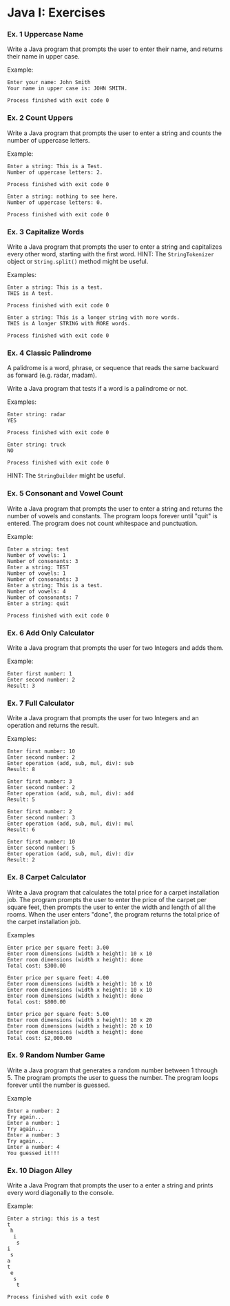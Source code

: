 # Java I: Exercises

### Ex. 1 Uppercase Name
Write a Java program that prompts the user to enter their name, and returns their name in upper case.

Example:

```
Enter your name: John Smith
Your name in upper case is: JOHN SMITH.

Process finished with exit code 0
```

### Ex. 2 Count Uppers
Write a Java program that prompts the user to enter a string and counts the number of uppercase letters.

Example:

```
Enter a string: This is a Test.
Number of uppercase letters: 2.

Process finished with exit code 0
```

```
Enter a string: nothing to see here.
Number of uppercase letters: 0.

Process finished with exit code 0
```
### Ex. 3 Capitalize Words
Write a Java program that prompts the user to enter a string and capitalizes every other word, starting with the first word.
HINT: The `StringTokenizer` object or `String.split()` method might be useful.

Examples:
```
Enter a string: This is a test.
THIS is A test. 

Process finished with exit code 0
```
```
Enter a string: This is a longer string with more words.
THIS is A longer STRING with MORE words. 

Process finished with exit code 0
```

### Ex. 4 Classic Palindrome
A palidrome is a word, phrase, or sequence that reads the same backward as forward (e.g. radar, madam).


Write a Java program that tests if a word is a palindrome or not.

Examples:
```
Enter string: radar
YES

Process finished with exit code 0
```

```
Enter string: truck
NO

Process finished with exit code 0
```
HINT: The `StringBuilder` might be useful.


### Ex. 5 Consonant and Vowel Count
Write a Java program that prompts the user to enter a string and returns the number of vowels and constants.  The program loops forever until "quit" is entered.  The program does not count whitespace and punctuation.

Example:
```
Enter a string: test
Number of vowels: 1
Number of consonants: 3
Enter a string: TEST
Number of vowels: 1
Number of consonants: 3
Enter a string: This is a test.
Number of vowels: 4
Number of consonants: 7
Enter a string: quit

Process finished with exit code 0
```

### Ex. 6 Add Only Calculator
Write a Java program that prompts the user for two Integers and adds them.

Example:

```
Enter first number: 1
Enter second number: 2
Result: 3
```

### Ex. 7 Full Calculator
Write a Java program that prompts the user for two Integers and an operation and returns the result.

Examples:

```
Enter first number: 10
Enter second number: 2
Enter operation (add, sub, mul, div): sub
Result: 8
```

```
Enter first number: 3
Enter second number: 2
Enter operation (add, sub, mul, div): add
Result: 5
```

```
Enter first number: 2
Enter second number: 3
Enter operation (add, sub, mul, div): mul
Result: 6
```

```
Enter first number: 10
Enter second number: 5
Enter operation (add, sub, mul, div): div
Result: 2
```

### Ex. 8 Carpet Calculator
Write a Java program that calculates the total price for a carpet installation job.  The program prompts the user to
enter the price of the carpet per square feet, then prompts the user to enter the width and length of all 
the rooms.  When the user enters "done", the program returns the total price of the carpet installation job.

Examples
```
Enter price per square feet: 3.00
Enter room dimensions (width x height): 10 x 10
Enter room dimensions (width x height): done
Total cost: $300.00
```

```
Enter price per square feet: 4.00
Enter room dimensions (width x height): 10 x 10
Enter room dimensions (width x height): 10 x 10
Enter room dimensions (width x height): done
Total cost: $800.00
```
```
Enter price per square feet: 5.00
Enter room dimensions (width x height): 10 x 20
Enter room dimensions (width x height): 20 x 10
Enter room dimensions (width x height): done
Total cost: $2,000.00

```

### Ex. 9 Random Number Game
Write a Java program that generates a random number between 1 through 5.  The program prompts the user to 
guess the number.  The program loops forever until the number is guessed.

Example
```
Enter a number: 2
Try again...
Enter a number: 1
Try again...
Enter a number: 3
Try again...
Enter a number: 4
You guessed it!!!
```

### Ex. 10 Diagon Alley
Write a Java Program that prompts the user to a enter a string and prints every word diagonally to the console.

Example:
```
Enter a string: this is a test
t
 h
  i
   s
i
 s
a
t
 e
  s
   t

Process finished with exit code 0
```
